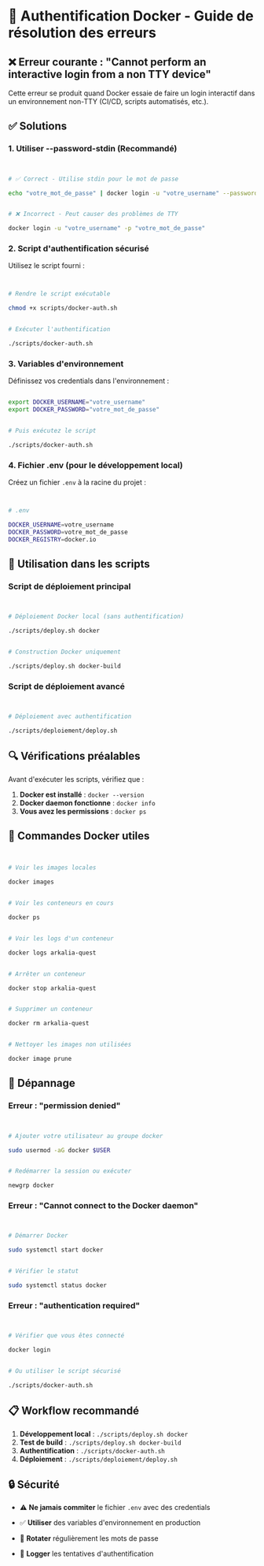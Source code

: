 
# 🔐 Authentification Docker - Guide de résolution des erreurs



## ❌ Erreur courante : "Cannot perform an interactive login from a non TTY device"


Cette erreur se produit quand Docker essaie de faire un login interactif dans un environnement non-TTY (CI/CD, scripts automatisés, etc.).


## ✅ Solutions



### 1. **Utiliser --password-stdin (Recommandé)**



```bash


# ✅ Correct - Utilise stdin pour le mot de passe

echo "votre_mot_de_passe" | docker login -u "votre_username" --password-stdin


# ❌ Incorrect - Peut causer des problèmes de TTY

docker login -u "votre_username" -p "votre_mot_de_passe"

```



### 2. **Script d'authentification sécurisé**


Utilisez le script fourni :


```bash


# Rendre le script exécutable

chmod +x scripts/docker-auth.sh


# Exécuter l'authentification

./scripts/docker-auth.sh

```



### 3. **Variables d'environnement**


Définissez vos credentials dans l'environnement :


```bash

export DOCKER_USERNAME="votre_username"
export DOCKER_PASSWORD="votre_mot_de_passe"


# Puis exécutez le script

./scripts/docker-auth.sh

```



### 4. **Fichier .env (pour le développement local)**


Créez un fichier `.env` à la racine du projet :


```bash


# .env

DOCKER_USERNAME=votre_username
DOCKER_PASSWORD=votre_mot_de_passe
DOCKER_REGISTRY=docker.io

```



## 🚀 Utilisation dans les scripts



### Script de déploiement principal



```bash


# Déploiement Docker local (sans authentification)

./scripts/deploy.sh docker


# Construction Docker uniquement

./scripts/deploy.sh docker-build

```



### Script de déploiement avancé



```bash


# Déploiement avec authentification

./scripts/deploiement/deploy.sh

```



## 🔍 Vérifications préalables


Avant d'exécuter les scripts, vérifiez que :

1. **Docker est installé** : `docker --version`
2. **Docker daemon fonctionne** : `docker info`
3. **Vous avez les permissions** : `docker ps`


## 🐳 Commandes Docker utiles



```bash


# Voir les images locales

docker images


# Voir les conteneurs en cours

docker ps


# Voir les logs d'un conteneur

docker logs arkalia-quest


# Arrêter un conteneur

docker stop arkalia-quest


# Supprimer un conteneur

docker rm arkalia-quest


# Nettoyer les images non utilisées

docker image prune

```



## 🚨 Dépannage



### Erreur : "permission denied"



```bash


# Ajouter votre utilisateur au groupe docker

sudo usermod -aG docker $USER


# Redémarrer la session ou exécuter

newgrp docker

```



### Erreur : "Cannot connect to the Docker daemon"



```bash


# Démarrer Docker

sudo systemctl start docker


# Vérifier le statut

sudo systemctl status docker

```



### Erreur : "authentication required"



```bash


# Vérifier que vous êtes connecté

docker login


# Ou utiliser le script sécurisé

./scripts/docker-auth.sh

```



## 📋 Workflow recommandé


1. **Développement local** : `./scripts/deploy.sh docker`
2. **Test de build** : `./scripts/deploy.sh docker-build`
3. **Authentification** : `./scripts/docker-auth.sh`
4. **Déploiement** : `./scripts/deploiement/deploy.sh`


## 🔒 Sécurité



- ⚠️ **Ne jamais commiter** le fichier `.env` avec des credentials


- ✅ **Utiliser** des variables d'environnement en production


- 🔐 **Rotater** régulièrement les mots de passe


- 📝 **Logger** les tentatives d'authentification
